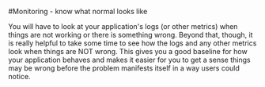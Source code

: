 #Monitoring - know what normal looks like

You will have to look at your application's logs (or other metrics) when things are not working or there is something wrong. Beyond that, though, it is really helpful to take some time to see how the logs and any other metrics look when things are NOT wrong. This gives you a good baseline for how your application behaves and makes it easier for you to get a sense things may be wrong before the problem manifests itself in a way users could notice.
